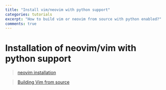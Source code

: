 ```yaml
---
title: "Install vim/neovim with python support"
categories: tutorials
excerpt: "How to build vim or neovim from source with python enabled?"
comments: true
---
```



# Installation of neovim/vim with python support

> [neovim installation](https://github.com/neovim/neovim/wiki/Installing-Neovim)

> [Building Vim from source](https://github.com/Valloric/YouCompleteMe/wiki/Building-Vim-from-source)
